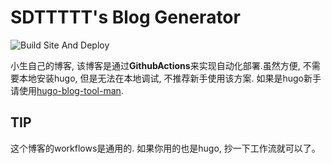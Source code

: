 # SDTTTTT's Blog Generator

![Build Site And Deploy](https://github.com/sdttttt/sdttttt.github.io/workflows/Build%20Site%20And%20Deploy/badge.svg)

小生自己的博客, 该博客是通过**GithubActions**来实现自动化部署.虽然方便, 不需要本地安装hugo, 但是无法在本地调试, 不推荐新手使用该方案. 如果是hugo新手请使用[hugo-blog-tool-man](https://github.com/sdttttt/hugo-blog-tool-man).

## TIP

这个博客的workflows是通用的. 如果你用的也是hugo, 抄一下工作流就可以了。
